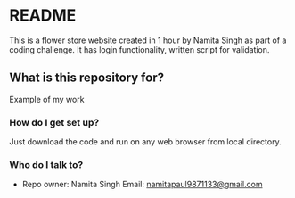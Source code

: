 # README #

This is a flower store website created in 1 hour by Namita Singh as part of a coding challenge. It has login functionality, written script for validation.  

## What is this repository for? ##

Example of my work

### How do I get set up? ###

Just download the code and run on any web browser from local directory.

### Who do I talk to? ###

* Repo owner: Namita Singh
Email: namitapaul9871133@gmail.com
